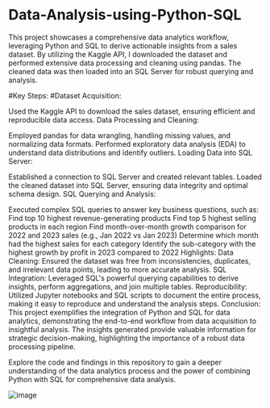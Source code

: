 # Data-Analysis-using-Python-SQL

This project showcases a comprehensive data analytics workflow, leveraging Python and SQL to derive actionable insights from a sales dataset. By utilizing the Kaggle API, I downloaded the dataset and performed extensive data processing and cleaning using pandas. The cleaned data was then loaded into an SQL Server for robust querying and analysis.

#Key Steps:
#Dataset Acquisition:

Used the Kaggle API to download the sales dataset, ensuring efficient and reproducible data access.
Data Processing and Cleaning:

Employed pandas for data wrangling, handling missing values, and normalizing data formats.
Performed exploratory data analysis (EDA) to understand data distributions and identify outliers.
Loading Data into SQL Server:

Established a connection to SQL Server and created relevant tables.
Loaded the cleaned dataset into SQL Server, ensuring data integrity and optimal schema design.
SQL Querying and Analysis:

Executed complex SQL queries to answer key business questions, such as:
Find top 10 highest revenue-generating products
Find top 5 highest selling products in each region
Find month-over-month growth comparison for 2022 and 2023 sales (e.g., Jan 2022 vs Jan 2023)
Determine which month had the highest sales for each category
Identify the sub-category with the highest growth by profit in 2023 compared to 2022
Highlights:
Data Cleaning: Ensured the dataset was free from inconsistencies, duplicates, and irrelevant data points, leading to more accurate analysis.
SQL Integration: Leveraged SQL's powerful querying capabilities to derive insights, perform aggregations, and join multiple tables.
Reproducibility: Utilized Jupyter notebooks and SQL scripts to document the entire process, making it easy to reproduce and understand the analysis steps.
Conclusion:
This project exemplifies the integration of Python and SQL for data analytics, demonstrating the end-to-end workflow from data acquisition to insightful analysis. The insights generated provide valuable information for strategic decision-making, highlighting the importance of a robust data processing pipeline.

Explore the code and findings in this repository to gain a deeper understanding of the data analytics process and the power of combining Python with SQL for comprehensive data analysis.

![image](https://github.com/Samayamy/Data-Analysis-using-Python-SQL/assets/53617164/87c29f95-0a03-448b-81d8-80a1b1f48bb0)

